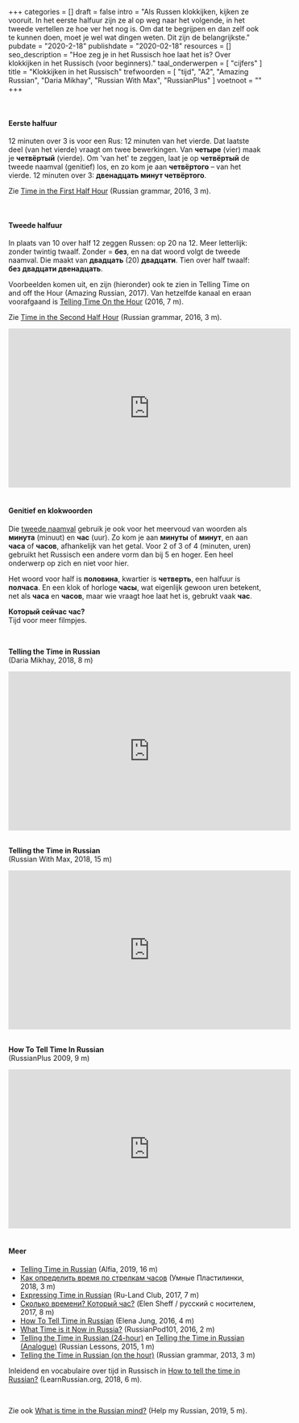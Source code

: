 +++
categories = []
draft = false
intro = "Als Russen klokkijken, kijken ze vooruit. In het eerste halfuur zijn ze al op weg naar het volgende, in het tweede vertellen ze hoe ver het nog is. Om dat te begrijpen en dan zelf ook te kunnen doen, moet je wel wat dingen weten. Dit zijn de belangrijkste."
pubdate = "2020-2-18"
publishdate = "2020-02-18"
resources = []
seo_description = "Hoe zeg je in het Russisch hoe laat het is? Over klokkijken in het Russisch (voor beginners)."
taal_onderwerpen = [
  "cijfers"
]
title = "Klokkijken in het Russisch"
trefwoorden = [
  "tijd",
  "A2",
  "Amazing Russian",
  "Daria Mikhay",
  "Russian With Max",
  "RussianPlus"
]
voetnoot = ""
+++

 <br/>

#### Eerste halfuur


12 minuten over 3 is voor een Rus: 12 minuten van het vierde. Dat laatste deel (van het vierde) vraagt om twee bewerkingen. Van **четыре** (vier) maak je **четвёртый** (vierde). Om 'van het' te zeggen, laat je op **четвёртый** de tweede naamval (genitief) los, en zo kom je aan **четвёртого** – van het vierde. 12 minuten over 3: **двенадцать минут четвёртого**.

Zie [Time in the First Half Hour](https://youtu.be/vS_y1Yub1Pc) (Russian grammar, 2016, 3 m).

<br/>

#### Tweede halfuur

In plaats van 10 over half 12 zeggen Russen: op 20 na 12. Meer letterlijk: zonder twintig twaalf. Zonder = **без**, en na dat woord volgt de tweede naamval. Die maakt van **двадцать** (20) **двадцати**. Tien over half twaalf: **без двадцати двенадцать**.



Voorbeelden komen uit, en zijn (hieronder) ook te zien in Telling Time on and off the Hour (Amazing Russian, 2017). Van hetzelfde kanaal en eraan voorafgaand is [Telling Time On the Hour](https://youtu.be/nuuA8IzjZmM) (2016, 7 m).

Zie [Time in the Second Half Hour](https://youtu.be/a5nwdHb2Oiw) (Russian grammar, 2016, 3 m).



 <iframe width="560" height="315" src="https://www.youtube.com/embed/COh8VxDuS_E" frameborder="0" allow="accelerometer; autoplay; encrypted-media; gyroscope; picture-in-picture" allowfullscreen></iframe>

  <br/>
 <br/>

#### Genitief en klokwoorden

Die [tweede naamval](https://rusland1.nl/nl/taal/20200419-tweede-naamval-genitief/) gebruik je ook voor het meervoud van woorden als **минута** (minuut) en **час** (uur). Zo kom je aan **минуты** of **минут**, en aan **часа** of **часов**, afhankelijk van het getal. Voor 2 of 3 of 4 (minuten, uren) gebruikt het Russisch een andere vorm dan bij 5 en hoger. Een heel onderwerp op zich en niet voor hier.

Het woord voor half is **половина**, kwartier is **четверть**, een halfuur is **полчаса**. En een klok of horloge  **часы**, wat eigenlijk gewoon uren betekent, net als **часа** en **часов**, maar wie vraagt hoe laat het is, gebrukt vaak **час**. 

**Который сейчас час?**<br/>
Tijd voor meer filmpjes.
<br/>

<br/>

**Telling the Time in Russian**<br/>(Daria Mikhay, 2018, 8 m)

 <iframe width="560" height="315" src="https://www.youtube.com/embed/m4qXUXny4bY" frameborder="0" allow="accelerometer; autoplay; encrypted-media; gyroscope; picture-in-picture" allowfullscreen></iframe>


 <br/>
<br/>

**Telling the Time in Russian**<br/>
(Russian With Max, 2018, 15 m)

 <iframe width="560" height="315" src="https://www.youtube.com/embed/Cu_TBXE7D5Q" frameborder="0" allow="accelerometer; autoplay; encrypted-media; gyroscope; picture-in-picture" allowfullscreen></iframe>

 <br/>

 <br/>

**How To Tell Time In Russian**<br/>
(RussianPlus 2009, 9 m)


<iframe width="560" height="315" src="https://www.youtube.com/embed/iwvg0NP93j4" frameborder="0" allow="accelerometer; autoplay; encrypted-media; gyroscope; picture-in-picture" allowfullscreen></iframe>



<br/>
 <br/>

#### Meer


- [Telling Time in Russian](https://youtu.be/AvqxpK6d_TY) (Alfia, 2019, 16 m)
- [Как определить время по стрелкам часов](https://www.youtube.com/watch?v=rlbH31Zpbvs) (Умные Пластилинки, 2018, 3 m)
- [Expressing Time in Russian](https://youtu.be/R-Vhv0C8d44) (Ru-Land Club, 2017, 7 m)
- [Сколько времени? Который час?](https://www.youtube.com/watch?v=uYSBuPusmFY) (Elen Sheff / русский с носителем, 2017, 8 m)
- [How To Tell Time in Russian](https://youtu.be/y65kmjXPXvc) (Elena Jung, 2016, 4 m)
- [What Time is it Now in Russia?](https://youtu.be/QkJHLSwzfmM) (RussianPod101, 2016, 2 m)
- [Telling the Time in Russian (24-hour)](https://youtu.be/Xu2GWYCAm5E) en [Telling the Time in Russian (Analogue)](https://youtu.be/gBbsr_e8KLo) (Russian Lessons, 2015, 1 m)
- [Telling the Time in Russian (on the hour)](https://youtu.be/RKKFbE0qPpQ) (Russian grammar, 2013, 3 m)

Inleidend en vocabulaire over tijd in Russisch in [How to tell the time in Russian?](https://youtu.be/5W5wlhlk1_E) (LearnRussian.org, 2018, 6 m).

<br/> 

Zie ook [What is time in the Russian mind?](https://www.youtube.com/watch?v=0hhsoccKjFk) (Help my Russian, 2019, 5 m).

 